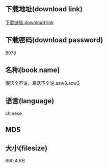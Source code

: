 ## 下载地址(download link)
[下载链接 download link](https://voluble-croquembouche-d321dc.netlify.app/?s=%E5%81%87%E8%AF%9D%E5%85%A8%E4%B8%8D%E8%AF%B4%EF%BC%8C%E7%9C%9F%E8%AF%9D%E4%B8%8D%E5%85%A8%E8%AF%B4.azw3)

## 下载密码(download password)
8078

## 名称(book name)
假话全不说，真话不全说.azw3.azw3

## 语言(language)
chinese

## MD5


## 大小(filesize)
690.4 KB
